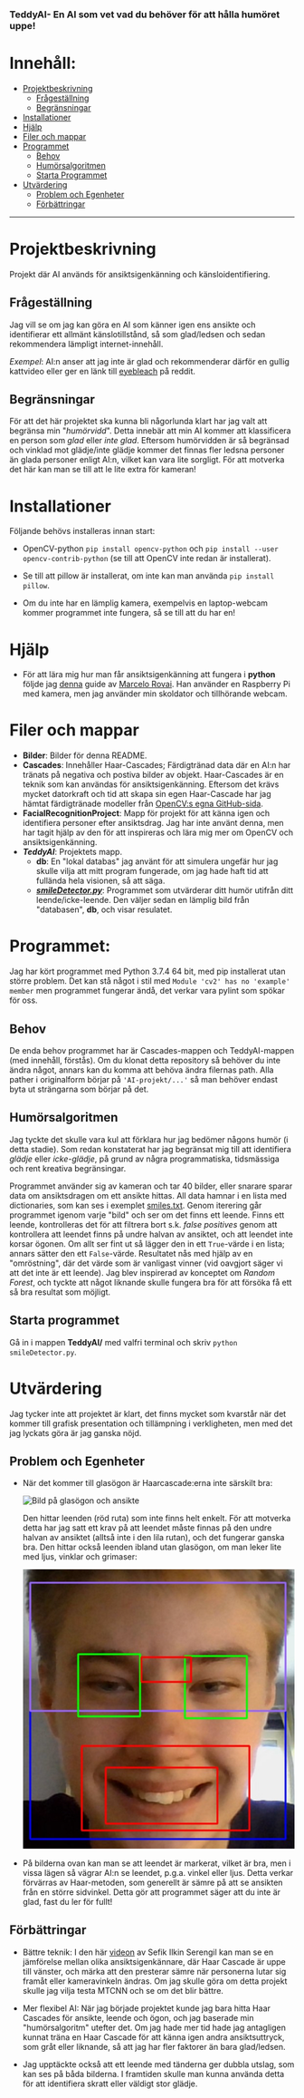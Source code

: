 ### TeddyAI- En AI som vet vad du behöver för att hålla humöret uppe!

# Innehåll:
  * [Projektbeskrivning](#Projektbeskrivning)
    * [Frågeställning](#Frågeställning)
    * [Begränsningar](#begränsningar)
  * [Installationer](#installationer)
  * [Hjälp](#hjälp)
  * [Filer och mappar](#filer-och-mappar)
  * [Programmet](#programmet)
    * [Behov](#behov)
    * [Humörsalgoritmen](#humörsalgoritmen)
    * [Starta Programmet](#starta-programmet)
  * [Utvärdering](#utvärdering)
    * [Problem och Egenheter](#problem-och-egenheter)
    * [Förbättringar](#förbättringar)
---

# Projektbeskrivning
Projekt där AI används för ansiktsigenkänning och känsloidentifiering.

## Frågeställning
Jag vill se om jag kan göra en AI som känner igen ens ansikte och identifierar ett allmänt känslotillstånd, så som glad/ledsen och sedan rekommendera lämpligt internet-innehåll. 

*Exempel*: AI:n anser att jag inte är glad och rekommenderar därför en gullig kattvideo eller ger en länk till [eyebleach](https://reddit.com/r/eyebleach) på reddit.

## Begränsningar
För att det här projektet ska kunna bli någorlunda klart har jag valt att begränsa min "*humörvidd*". Detta innebär att min AI kommer att klassificera en person som *glad* eller *inte glad*. Eftersom humörvidden är så begränsad och vinklad mot glädje/inte glädje kommer det finnas fler ledsna personer än glada personer enligt AI:n, vilket kan vara lite sorgligt. För att motverka det här kan man se till att le lite extra för kameran!

# Installationer
Följande behövs installeras innan start:
* OpenCV-python `pip install opencv-python` och `pip install --user opencv-contrib-python` (se till att OpenCV inte redan är installerat).
  
* Se till att pillow är installerat, om inte kan man använda `pip install pillow`.

* Om du inte har en lämplig kamera, exempelvis en laptop-webcam kommer programmet inte fungera, så se till att du har en!


# Hjälp
* För att lära mig hur man får ansiktsigenkänning att fungera i **python** följde jag [denna](https://towardsdatascience.com/real-time-face-recognition-an-end-to-end-project-b738bb0f7348 "Real-Time Face Recognition: An End-To-End Project") guide av [Marcelo Rovai](https://medium.com/@rovai). Han använder en Raspberry Pi med kamera, men jag använder min skoldator och tillhörande webcam.

# Filer och mappar
* **Bilder**: Bilder för denna README.
* **Cascades**: Innehåller Haar-Cascades; Färdigtränad data där en AI:n har tränats på negativa och postiva bilder av objekt. Haar-Cascades är en teknik som kan användas för ansiktsigenkänning. Eftersom det krävs mycket datorkraft och tid att skapa sin egen Haar-Cascade har jag hämtat färdigtränade modeller från [OpenCV:s egna GitHub-sida](https://github.com/opencv/opencv/blob/master/data/haarcascades/ "GitHub OpenCV Haarcascades").
* **FacialRecognitionProject**: Mapp för projekt för att känna igen och identifiera personer efter ansiktsdrag. Jag har inte använt denna, men har tagit hjälp av den för att inspireras och lära mig mer om OpenCV och ansiktsigenkänning.
* ***TeddyAI***: Projektets mapp.
  * **db**: En "lokal databas" jag använt för att simulera ungefär hur jag skulle vilja att mitt program fungerade, om jag hade haft tid att fullända hela visionen, så att säga. 
  * ***[smileDetector.py](TeddyAI/smileDetector.py)***: Programmet som utvärderar ditt humör utifrån ditt leende/icke-leende. Den väljer sedan en lämplig bild från "databasen", **db**, och visar resulatet.

# Programmet:
Jag har kört programmet med Python 3.7.4 64 bit, med pip installerat utan större problem. Det kan stå något i stil med `Module 'cv2' has no 'example' member` men programmet fungerar ändå, det verkar vara pylint som spökar för oss.

## Behov
De enda behov programmet har är Cascades-mappen och TeddyAI-mappen (med innehåll, förstås). Om du klonat detta repository så behöver du inte ändra något, annars kan du komma att behöva ändra filernas path. Alla pather i originalform börjar på `'AI-projekt/...'` så man behöver endast byta ut strängarna som börjar på det.

## Humörsalgoritmen
Jag tyckte det skulle vara kul att förklara hur jag bedömer någons humör (i detta stadie). Som redan konstaterat har jag begränsat mig till att identifiera *glädje* eller *icke-glädje*, på grund av några programmatiska, tidsmässiga och rent kreativa begränsingar. 

Programmet använder sig av kameran och tar 40 bilder, eller snarare sparar data om ansiktsdragen om ett ansikte hittas. All data hamnar i en lista med dictionaries, som kan ses i exemplet [smiles.txt](TeddyAI/smiles.txt). Genom iterering går programmet igenom varje "bild" och ser om det finns ett leende. Finns ett leende, kontrolleras det för att filtrera bort s.k. *false positives* genom att kontrollera att leendet finns på undre halvan av ansiktet, och att leendet inte korsar ögonen. Om allt ser fint ut så lägger den in ett `True`-värde i en lista; annars sätter den ett `False`-värde. Resultatet nås med hjälp av en "omröstning", där det värde som är vanligast vinner (vid oavgjort säger vi att det inte är ett leende). Jag blev inspirerad av konceptet om *Random Forest*, och tyckte att något liknande skulle fungera bra för att försöka få ett så bra resultat som möjligt.

## Starta programmet
Gå in i mappen **TeddyAI/** med valfri terminal och skriv `python smileDetector.py`.

# Utvärdering
Jag tycker inte att projektet är klart, det finns mycket som kvarstår när det kommer till grafisk presentation och tillämpning i verkligheten, men med det jag lyckats göra är jag ganska nöjd.

## Problem och Egenheter
* När det kommer till glasögon är Haarcascade:erna inte särskilt bra: 
  
  ![Bild på glasögon och ansikte](Bilder/GlasögonLeendejpg.jpg)

  Den hittar leenden (röd ruta) som inte finns helt enkelt. För att motverka detta har jag satt ett krav på att leendet måste finnas på den undre halvan av ansiktet (alltså inte i den lila rutan), och det fungerar ganska bra.
  Den hittar också leenden ibland utan glasögon, om man leker lite med ljus, vinklar och grimaser:
  
  ![Bild på ansikte utan glasögon med felmarkerade leenden](Bilder/AnsikteLeende.jpg)


* På bilderna ovan kan man se att leendet är markerat, vilket är bra, men i vissa lägen så vägrar AI:n se leendet, p.g.a. vinkel eller ljus. Detta verkar förvärras av Haar-metoden, som generellt är sämre på att se ansikten från en större sidvinkel. Detta gör att programmet säger att du inte är glad, fast du ler för fullt!

## Förbättringar
* Bättre teknik: I den här [videon](www.youtube.com/watch?v=GZ2p2hj2H5k&feature=youtu.be) av Sefik Ilkin Serengil kan man se en jämförelse mellan olika ansiktsigenkännare, där Haar Cascade är uppe till vänster, och märka att den presterar sämre när personerna lutar sig framåt eller kameravinkeln ändras. Om jag skulle göra om detta projekt skulle jag vilja testa MTCNN och se om det blir bättre.


* Mer flexibel AI: När jag började projektet kunde jag bara hitta Haar Cascades för ansikte, leende och ögon, och jag baserade min "humörsalgoritm" utefter det. Om jag hade mer tid hade jag antagligen kunnat träna en Haar Cascade för att känna igen andra ansiktsuttryck, som gråt eller liknande, så att jag har fler faktorer än bara glad/ledsen.

* Jag upptäckte också att ett leende med tänderna ger dubbla utslag, som kan ses på båda bilderna. I framtiden skulle man kunna använda detta för att identifiera skratt eller väldigt stor glädje.